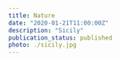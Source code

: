 ```yaml
---
title: Nature
date: "2020-01-21T11:00:00Z"
description: "Sicily"
publication_status: published
photo: ./sicily.jpg
---
```


